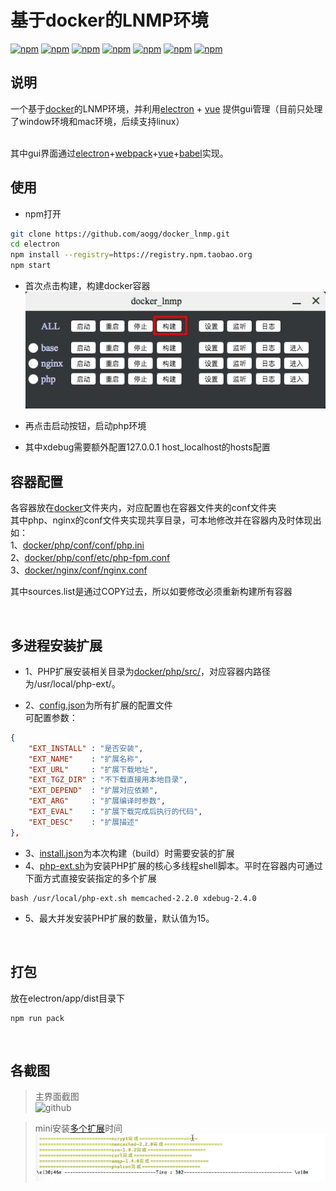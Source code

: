 # 基于docker的LNMP环境
[![npm](https://img.shields.io/badge/npm-passing-brightgreen.svg)](https://www.npmjs.com/) [![npm](https://img.shields.io/badge/electron-passing-brightgreen.svg)](https://electron.atom.io/) [![npm](https://img.shields.io/badge/docker-passing-brightgreen.svg)](https://www.docker.com/) [![npm](https://img.shields.io/badge/vue-passing-brightgreen.svg)](https://cn.vuejs.org/) [![npm](https://img.shields.io/badge/node-passing-brightgreen.svg)]()
[![npm](https://img.shields.io/badge/webpack-passing-brightgreen.svg)]() [![npm](https://img.shields.io/badge/babel-passing-brightgreen.svg)]()


## 说明
一个基于[docker](https://www.docker.com/)的LNMP环境，并利用[electron](https://electron.atom.io/) + [vue](https://cn.vuejs.org/) 提供gui管理（目前只处理了window环境和mac环境，后续支持linux）

<br />其中gui界面通过[electron](https://electron.atom.io/)+[webpack](http://webpack.github.io/)+[vue](https://cn.vuejs.org/)+[babel](http://babeljs.cn/)实现。


## 使用
- npm打开
```bash
git clone https://github.com/aogg/docker_lnmp.git
cd electron
npm install --registry=https://registry.npm.taobao.org
npm start
```

- 首次点击构建，构建docker容器  
![github](https://raw.githubusercontent.com/aogg/image_repository/master/docker_lnmp/首次点击构建.png "首次打开点击构建")

- 再点击启动按钮，启动php环境  
- 其中xdebug需要额外配置127.0.0.1 host_localhost的hosts配置

## 容器配置  
各容器放在[docker](docker)文件夹内，对应配置也在容器文件夹的conf文件夹  
其中php、nginx的conf文件夹实现共享目录，可本地修改并在容器内及时体现出
如：  
1、[docker/php/conf/conf/php.ini](docker/php/conf/conf/php.ini)  
2、[docker/php/conf/etc/php-fpm.conf](docker/php/conf/etc/php-fpm.conf)  
3、[docker/nginx/conf/nginx.conf](docker/nginx/conf/nginx.conf)  

其中sources.list是通过COPY过去，所以如要修改必须重新构建所有容器


<br>

## 多进程安装扩展  
- 1、PHP扩展安装相关目录为[docker/php/src/](docker/php/src)，对应容器内路径为/usr/local/php-ext/。

- 2、[config.json](docker/php/src/config.json)为所有扩展的配置文件  
可配置参数：
```json
{
	"EXT_INSTALL" : "是否安装",
	"EXT_NAME"    : "扩展名称",
	"EXT_URL"     : "扩展下载地址",
	"EXT_TGZ_DIR" : "不下载直接用本地目录",
	"EXT_DEPEND"  : "扩展对应依赖",
	"EXT_ARG"     : "扩展编译时参数",
	"EXT_EVAL"    : "扩展下载完成后执行的代码",
	"EXT_DESC"    : "扩展描述"
},
```
- 3、[install.json](docker/php/src/install.json)为本次构建（build）时需要安装的扩展
- 4、[php-ext.sh](docker/php/src/php-ext.sh)为安装PHP扩展的核心多线程shell脚本。平时在容器内可通过下面方式直接安装指定的多个扩展<br />
```shell 
bash /usr/local/php-ext.sh memcached-2.2.0 xdebug-2.4.0
```
- 5、最大并发安装PHP扩展的数量，默认值为15。




<br>

## 打包
放在electron/app/dist目录下
```
npm run pack
```


<br>

## 各截图

> 主界面截图  
![github](https://cdn.jsdelivr.net/gh/aogg/image_repository@master/docker_lnmp/%E9%A6%96%E6%AC%A1%E7%82%B9%E5%87%BB%E6%9E%84%E5%BB%BA.png "主界面截图")


> mini安装[多个扩展](https://github.com/aogg/docker_lnmp/blob/a716e496d59bf408804cda1e10b970af387a62bf/docker/php/src/install.json)时间  
![github](https://raw.githubusercontent.com/aogg/image_repository/master/docker_lnmp/mini%E5%AE%89%E8%A3%85%E6%89%A9%E5%B1%95%E6%97%B6%E9%97%B4.png "mini安装扩展时间")
  

